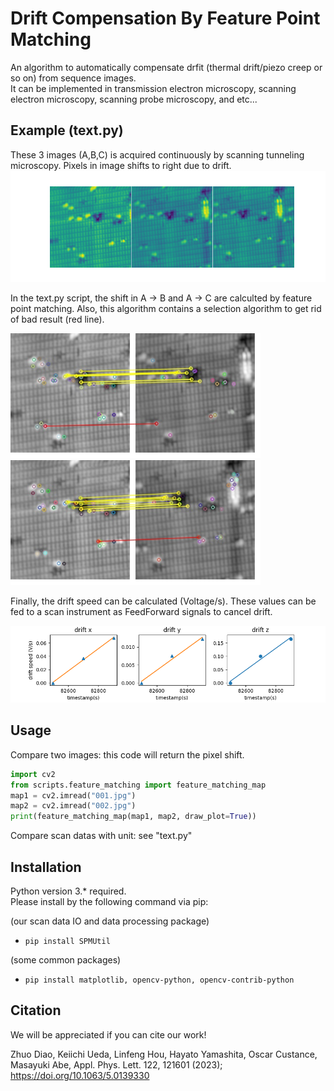 Drift Compensation By Feature Point Matching
===================================
An algorithm to automatically compensate drfit (thermal drift/piezo creep or so on) from sequence images.
<br>
It can be implemented in transmission electron microscopy, scanning electron microscopy, scanning probe microscopy, and etc...


Example (text.py)
-------
These 3 images (A,B,C) is acquired continuously by scanning tunneling microscopy.
Pixels in image shifts to right due to drift.
<img src="./Figure_1.png" alt="figure1">


In the text.py script, the shift in A $\rightarrow$ B and A $\rightarrow$ C are calculted by feature point matching.
Also, this algorithm contains a selection algorithm to get rid of bad result (red line).

<p>
<img src="./108_20220124_si110_drift.pkl_1.jpg" alt="figure21" width="400">
<img src="./109_20220124_si110_drift.pkl_1.jpg" alt="figure22" width="400">
</p>

Finally, the drift speed can be calculated (Voltage/s).
These values can be fed to a scan instrument as FeedForward signals to cancel drift.

<img src="./Figure_2.png" alt="figure2">

Usage
-------
Compare two images: this code will return the pixel shift.
```python
import cv2
from scripts.feature_matching import feature_matching_map
map1 = cv2.imread("001.jpg")
map2 = cv2.imread("002.jpg")
print(feature_matching_map(map1, map2, draw_plot=True))

```

Compare scan datas with unit: see "text.py"

Installation
-------

Python version 3.* required.
<br>
Please install by the following command via pip:

(our scan data IO and data processing package)
* `pip install SPMUtil`

(some common packages)
* `pip install matplotlib, opencv-python, opencv-contrib-python`

Citation
-------
We will be appreciated if you can cite our work!

Zhuo Diao, Keiichi Ueda, Linfeng Hou, Hayato Yamashita, Oscar Custance, Masayuki Abe, Appl. Phys. Lett. 122, 121601 (2023); https://doi.org/10.1063/5.0139330